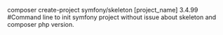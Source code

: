 composer create-project symfony/skeleton [project_name] 3.4.99
  #Command line to init symfony project without issue about skeleton and composer php version.

